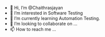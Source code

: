 - 👋 Hi, I’m @Chaithrasjayan
- 👀 I’m interested in Software Testing
- 🌱 I’m currently learning Automation Testing.
- 💞️ I’m looking to collaborate on ...
- 📫 How to reach me ...

<!---
Chaithrasjayan/Chaithrasjayan is a ✨ special ✨ repository because its `README.md` (this file) appears on your GitHub profile.
You can click the Preview link to take a look at your changes.
--->
